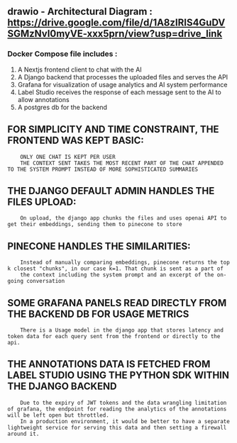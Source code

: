 ## drawio - Architectural Diagram : https://drive.google.com/file/d/1A8zIRIS4GuDVSGMzNvI0myVE-xxx5prn/view?usp=drive_link

### Docker Compose file includes :
1. A Nextjs frontend client to chat with the AI
2. A Django backend that processes the uploaded files and serves the API
3. Grafana for visualization of usage analytics and AI system performance
4. Label Studio receives the response of each message sent to the AI to allow annotations
5. A postgres db for the backend


##	FOR SIMPLICITY AND TIME CONSTRAINT, THE FRONTEND WAS KEPT BASIC:
		ONLY ONE CHAT IS KEPT PER USER
		THE CONTEXT SENT TAKES THE MOST RECENT PART OF THE CHAT APPENDED TO THE SYSTEM PROMPT INSTEAD OF MORE SOPHISTICATED SUMMARIES

##	THE DJANGO DEFAULT ADMIN HANDLES THE FILES UPLOAD:
		On upload, the django app chunks the files and uses openai API to get their embeddings, sending them to pinecone to store


##	PINECONE HANDLES THE SIMILARITIES:
		Instead of manually comparing embeddings, pinecone returns the top k closest "chunks", in our case k=1. That chunk is sent as a part of
		the context including the system prompt and an excerpt of the on-going conversation

##	SOME GRAFANA PANELS READ DIRECTLY FROM THE BACKEND DB FOR USAGE METRICS
		There is a Usage model in the django app that stores latency and token data for each query sent from the frontend or directly to the api.
		
##	THE ANNOTATIONS DATA IS FETCHED FROM LABEL STUDIO USING THE PYTHON SDK WITHIN THE DJANGO BACKEND
		Due to the expiry of JWT tokens and the data wrangling limitation of grafana, the endpoint for reading the analytics of the annotations will be left open but throttled.
		In a production environment, it would be better to have a separate lightweight service for serving this data and then setting a firewall around it.
		

